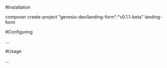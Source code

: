 #Installation

composer create-project "genesis-dev/landing-form":"v0.1.1-beta" landing-form

#Configuring

...

#Usage

...
